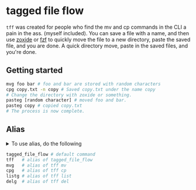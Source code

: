 # tagged file flow

`tff` was created for people who find the mv and cp commands in the CLI a pain in the ass. (myself included).
You can save a file with a name, and then use [zoxide](https://github.com/ajeetdsouza/zoxide) or [fzf](https://github.com/junegunn/fzf) to quickly move the file to a new directory, paste the saved file, and you are done.
A quick directory move, paste in the saved files, and you're done.

## Getting started

```sh
mvg foo bar # foo and bar are stored with random characters
cpg copy.txt -n copy # Saved copy.txt under the name copy
# Change the directory with zoxide or something.
pasteg [random character] # moved foo and bar.
pasteg copy # copied copy.txt
# The process is now complete.
```

## Alias

<details>
<summary>To use alias, do the following</summary>

> Add this to the <ins>**end**</ins> of your config file (usually `~/.zshrc`):
>
> ```sh
> eval "$(tagged_file_flow init zsh)"
> ```

</details>

```sh
tagged_file_flow # default command
tff   # alias of tagged_file_flow
mvg   # alias of tff mv
cpg   # alias of tff cp
listg # alias of tff list
delg  # alias of tff del
```
